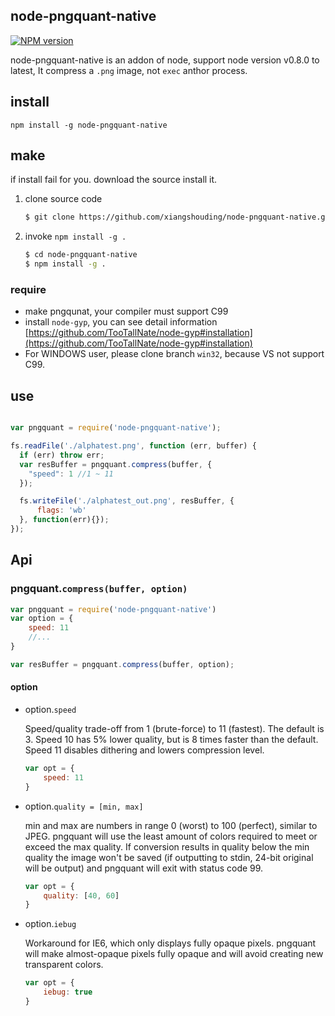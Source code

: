 ## node-pngquant-native
[![NPM version](https://badge.fury.io/js/node-pngquant-native.png)](http://badge.fury.io/js/node-pngquant-native)

node-pngquant-native is an addon of node, support node version v0.8.0 to latest, It compress a `.png` image, not `exec` anthor
process.

## install

    npm install -g node-pngquant-native
    

## make

if install fail for you. download the source install it.

1. clone source code

    ```bash
    $ git clone https://github.com/xiangshouding/node-pngquant-native.git
    ```

2. invoke `npm install -g .`

    ```bash
    $ cd node-pngquant-native
    $ npm install -g .
    ```

### require

+ make pngqunat, your compiler must support C99
+ install `node-gyp`, you can see detail information [https://github.com/TooTallNate/node-gyp#installation](https://github.com/TooTallNate/node-gyp#installation)
+ For WINDOWS user, please clone branch `win32`, because VS not support C99.

## use

```javascript

var pngquant = require('node-pngquant-native');

fs.readFile('./alphatest.png', function (err, buffer) {
  if (err) throw err;
  var resBuffer = pngquant.compress(buffer, {
    "speed": 1 //1 ~ 11
  });

  fs.writeFile('./alphatest_out.png', resBuffer, {
      flags: 'wb'
  }, function(err){});
});

```

## Api

### pngquant.`compress(buffer, option)`

```javascript
var pngquant = require('node-pngquant-native')
var option = {
    speed: 11
    //...    
}

var resBuffer = pngquant.compress(buffer, option);

```
#### option

+ option.`speed` 

    Speed/quality trade-off from 1 (brute-force) to 11 (fastest). The default is 3. Speed 10 has 5% lower quality, but is 8 times faster than the default. Speed 11 disables dithering and lowers compression level.

    ```javascript
    var opt = {
        speed: 11
    }
    ```

+ option.`quality = [min, max]`

    min and max are numbers in range 0 (worst) to 100 (perfect), similar to JPEG. pngquant will use the least amount of colors required to meet or exceed the max quality. If conversion results in quality below the min quality the image won't be saved (if outputting to stdin, 24-bit original will be output) and pngquant will exit with status code 99.

    ```javascript
    var opt = {
        quality: [40, 60]
    }
    ```

+ option.`iebug`
    
    Workaround for IE6, which only displays fully opaque pixels. pngquant will make almost-opaque pixels fully opaque and will avoid creating new transparent colors.

    ```javascript
    var opt = {
        iebug: true
    }
    ```
